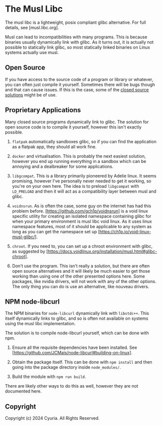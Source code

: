 # The Musl Libc

The musl libc is a lightweight, posix compliant glibc alternative. For full
details, see [musl.libc.org].

Musl can lead to incompatibilities with many programs. This is because binaries
usually dynamically link with glibc. As it turns out, it is actually not
possible to statically link glibc, so most statically linked binaries on Linux
systems actually use musl.

## Open Source

If you have access to the source code of a program or library or whatever, you
can often just compile it yourself. Sometimes there will be bugs though and
that can cause issues. If this is the case, some of the
[closed source solutions](#proprietary-applications) might be of use.

## Proprietary Applications

Many closed source programs dynamically link to glibc. The solution for open
source code is to compile it yourself, however this isn't exactly possible.

1.  `flatpak` automatically sandboxes glibc, so if you can find the application
    as a flatpak app, they should all work fine.

2.  `docker` and virtualisation. This is probably the next easiest solution,
    however you end up running everything in a sandbox which can be annoying
    and a dealbreaker for some applications.

3.  `libgcompat`. This is a library primarily pioneered by Adelie linux. It
    seems promising, however I've personally never needed to get it working, so
    you're on your own here. The idea is to preload `libgcompat` with
    `LD_PRELOAD` and then it will act as a compatibility layer between musl and
    glibc.

4.  `voidnsrun`. As is often the case, some guy on the internet has had this
    problem before. [https://github.com/gch1p/voidnsrun] is a void linux
    specific utility for creating an isolated namespace containing glibc for
    when your primary environment is musl libc void linux. As it uses linux
    namespace features, most of it should be applicable to any system as long
    as you can get the namespace set up
    [https://ch1p.io/void-linux-musl-glibc/].

5.  `chroot`. If you need to, you can set up a chroot environment with glibc,
    as suggested by
    [https://docs.voidlinux.org/installation/musl.html#glibc-chroot].

6.  Don't use the program. This isn't really a solution, but there are often
    open source alternatives and it will likely be much easier to get those
    working than using one of the other presented options here. Some packages,
    like nvidia drivers, will not work with any of the other options. The only
    thing you can do is use an alternative, like nouveau drivers.

## NPM node-libcurl

The NPM binaries for `node-libcurl` dynamically link with `libstdc++`. This
itself dynamically links to glibc, and so is often not available on systems
using the musl libc implementation.

The solution is to compile node-libcurl yourself, which can be done with npm.

1.  Ensure all the requisite dependencies have been installed. See
    [https://github.com/JCMais/node-libcurl#building-on-linux].

2.  Obtain the package itself. This can be done with `npm install` and then
    going into the package directory inside `node_modules/`.

3.  Build the module with `npm run build`.

There are likely other ways to do this as well, however they are not documented
here.

## Copyright

Copyright (c) 2024 Cyuria. All Rights Reserved.
